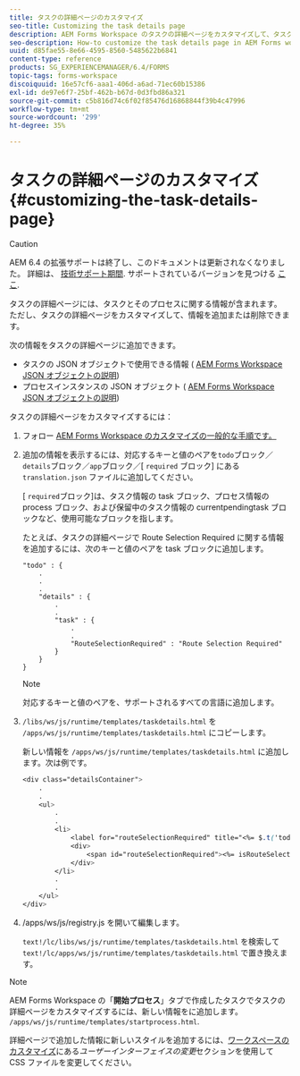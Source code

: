 ```yaml
---
title: タスクの詳細ページのカスタマイズ
seo-title: Customizing the task details page
description: AEM Forms Workspace のタスクの詳細ページをカスタマイズして、タスクに関して表示されるデフォルト情報を変更する方法。
seo-description: How-to customize the task details page in AEM Forms workspace to modify the default information displayed about a task.
uuid: d85fae55-8e66-4595-8560-5485622b6841
content-type: reference
products: SG_EXPERIENCEMANAGER/6.4/FORMS
topic-tags: forms-workspace
discoiquuid: 16e57cf6-aaa1-406d-a6ad-71ec60b15386
exl-id: de97e6f7-25bf-462b-b67d-0d3fbd86a321
source-git-commit: c5b816d74c6f02f85476d16868844f39b4c47996
workflow-type: tm+mt
source-wordcount: '299'
ht-degree: 35%

---
```


# タスクの詳細ページのカスタマイズ {#customizing-the-task-details-page}

>[!CAUTION]
>
>AEM 6.4 の拡張サポートは終了し、このドキュメントは更新されなくなりました。 詳細は、 [技術サポート期間](https://helpx.adobe.com/jp/support/programs/eol-matrix.html). サポートされているバージョンを見つける [ここ](https://experienceleague.adobe.com/docs/?lang=ja).

タスクの詳細ページには、タスクとそのプロセスに関する情報が含まれます。 ただし、タスクの詳細ページをカスタマイズして、情報を追加または削除できます。

次の情報をタスクの詳細ページに追加できます。

* タスクの JSON オブジェクトで使用できる情報 ( [AEM Forms Workspace JSON オブジェクトの説明](/help/forms/using/html-workspace-json-object-description.md))
* プロセスインスタンスの JSON オブジェクト ( [AEM Forms Workspace JSON オブジェクトの説明](/help/forms/using/html-workspace-json-object-description.md))

タスクの詳細ページをカスタマイズするには：

1. フォロー [AEM Forms Workspace のカスタマイズの一般的な手順です。](/help/forms/using/generic-steps-html-workspace-customization.md)
1. 追加の情報を表示するには、対応するキーと値のペアを`todo`ブロック／`details`ブロック／`app`ブロック／[ `required` ブロック] にある `translation.json` ファイルに追加してください。

   [ `required`ブロック]は、タスク情報の task ブロック、プロセス情報の process ブロック、および保留中のタスク情報の currentpendingtask ブロックなど、使用可能なブロックを指します。

   たとえば、タスクの詳細ページで Route Selection Required に関する情報を追加するには、次のキーと値のペアを task ブロックに追加します。

   ```
   "todo" : {
       .
       .
       .
       "details" : {
           .
           .
           "task" : {
               .
               .
               "RouteSelectionRequired" : "Route Selection Required"
           }
       }
   }
   ```

   >[!NOTE]
   >
   >対応するキーと値のペアを、サポートされるすべての言語に追加します。

1. `/libs/ws/js/runtime/templates/taskdetails.html` を `/apps/ws/js/runtime/templates/taskdetails.html` にコピーします。

   新しい情報を `/apps/ws/js/runtime/templates/taskdetails.html` に追加します。次は例です。

   ```css
   <div class="detailsContainer">
       .
       .
       <ul>
           .
           .
           <li>
               <label for="routeSelectionRequired" title="<%= $.t('todo.details.task.RouteSelectionRequired')%>"><%= $.t('todo.details.task.RouteSelectionRequired')%></label>
               <div>
                   <span id="routeSelectionRequired"><%= isRouteSelectionRequired != null ? isRouteSelectionRequired : ''%></span>
               </div>
           </li>
           .
           .
       </ul>
   </div>
   ```

1. /apps/ws/js/registry.js を開いて編集します。

   `text!/lc/libs/ws/js/runtime/templates/taskdetails.html` を検索して `text!/lc/apps/ws/js/runtime/templates/taskdetails.html` で置き換えます。

>[!NOTE]
>
>AEM Forms Workspace の「**開始プロセス**」タブで作成したタスクでタスクの詳細ページをカスタマイズするには、新しい情報をに追加します。 `/apps/ws/js/runtime/templates/startprocess.html`.
>
>詳細ページで追加した情報に新しいスタイルを追加するには、[ワークスペースのカスタマイズ](/help/forms/using/changing-locale-user-interface.md)にある&#x200B;*ユーザーインターフェイスの変更*&#x200B;セクションを使用して CSS ファイルを変更してください。
